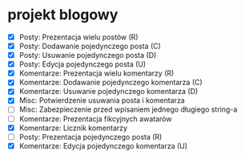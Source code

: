 # projekt blogowy

* [x] Posty: Prezentacja wielu postów (R)
* [x] Posty: Dodawanie pojedynczego posta (C)
* [x] Posty: Usuwanie pojedynczego posta (D)
* [x] Posty: Edycja pojedynczego posta (U)
* [x] Komentarze: Prezentacja wielu komentarzy (R)
* [x] Komentarze: Dodawanie pojedynczego komentarza (C)
* [x] Komentarze: Usuwanie pojedynczego komentarza (D)
* [x] Misc: Potwierdzenie usuwania posta i komentarza
* [ ] Misc: Zabezpieczenie przed wpisaniem jednego długiego string-a
* [ ] Komentarze: Prezentacja fikcyjnych awatarów
* [x] Komentarze: Licznik komentarzy
* [ ] Posty: Prezentacja pojedynczego posta (R)
* [x] Komentarze: Edycja pojedynczego komentarza (U)
